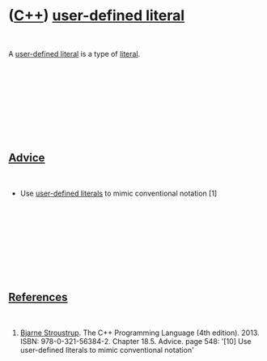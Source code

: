 
 

 

 

 

 

([C++](Cpp.md)) [user-defined literal](CppUserDefinedLiteral.htm.md)
======================================================================

 

A [user-defined literal](CppUserDefinedLiteral.htm.md) is a type of
[literal](CppLiteral.md).

 

 

 

 

 

[Advice](CppAdvice.md)
-----------------------

 

-   Use [user-defined literals](CppUserDefinedLiteral.htm.md) to mimic
    conventional notation \[1\]

 

 

 

 

 

[References](CppReferences.md)
-------------------------------

 

1.  [Bjarne Stroustrup](CppBjarneStroustrup.md). The C++ Programming
    Language (4th edition). 2013. ISBN: 978-0-321-56384-2. Chapter 18.5.
    Advice. page 548: '\[10\] Use user-defined literals to mimic
    conventional notation'

 

 

 

 

 

 

